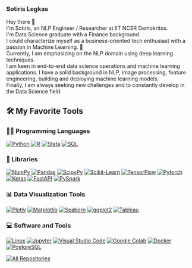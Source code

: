 ### Sotiris Legkas
Hey there 👋  
I'm Sotiris, an NLP Engineer / Researcher at IIT NCSR Demokritos. \
I'm Data Science graduate with a Finance background. \
I could characterize myself as a business-oriented tech enthusiast with a passion in Machine Learning. 🤖 \
Currently, I am emphasizing on the NLP domain using deep learning techniques. \
I am keen in end-to-end data science operations and machine learning applications. I have a solid background in NLP, image processing, feature engineering, building and deploying machine learning models. \
Finally, I am always seeking new challenges and to constantly develop in the Data Science field.

## 🛠️ My Favorite Tools


### 👨‍💻 Programming Languages

<p>
    <a href="https://www.python.org"><img alt="Python" src="https://img.shields.io/badge/Python-025E8C.svg?logo=python&logoColor=ffd542"></a>
    <a href="https://www.r-project.org/"><img alt="R" src="https://img.shields.io/badge/R-025E8C.svg?logo=r"></a>
    <a href="https://www.stata.com/"><img alt="Stata" src="https://custom-icon-badges.herokuapp.com/badge/Stata-025E8C.svg?logo=Stata2"></a>
    <a href="https://www.mysql.com/"><img alt="SQL" src="https://custom-icon-badges.herokuapp.com/badge/SQL-025E8C.svg?logo=database"></a>
	
</p>

### 🧰 Libraries

<p>
    <a href="https://numpy.org/"><img alt="NumPy" src="https://img.shields.io/badge/Numpy-F08000.svg?logo=numpy"></a>
    <a href="https://pandas.pydata.org/"><img alt="Pandas" src="https://img.shields.io/badge/Pandas-F08000.svg?logo=pandas&logoColor=white"></a>
    <a href="https://www.scipy.org/"><img alt="ScipyPy" src="https://img.shields.io/badge/SciPy-F08000.svg?logo=SciPy&logoColor=white"></a>
    <a href="https://scikit-learn.org/stable/index.html"><img alt="Scikit-Learn" src="https://img.shields.io/badge/scikitlearn-F08000.svg?logo=scikit-learn&logoColor=white"></a>
    <a href="https://www.tensorflow.org/"><img alt="TensorFlow" src="https://img.shields.io/badge/TensorFlow-F08000.svg?logo=TensorFlow&logoColor=white"></a>
    <a href="https://pytorch.org/"><img alt="Pytorch" src="https://img.shields.io/badge/PyTorch-F08000.svg?logo=pytorch&logoColor=white"></a>
    <a href="https://keras.io/"><img alt="Keras" src="https://img.shields.io/badge/Keras-F08000.svg?logo=Keras&logoColor=white"></a>
    <a href="https://fastapi.tiangolo.com/"><img alt="FastAPI" src="https://img.shields.io/badge/FastAPI-F08000.svg?logo=fastapi&logoColor=white"></a>
    <a href="https://spark.apache.org/"><img alt="PySpark" src="https://img.shields.io/badge/PySpark-F08000.svg?logo=apache%20spark&logoColor=white"></a>
</p>

### 📊 Data Visualization Tools

<p>
	<a href="https://plotly.com/"><img alt="Plotly" src="https://img.shields.io/badge/Plotly-025E8C.svg?logo=plotly"></a>
	<a href="https://matplotlib.org/"><img alt="Matplotlib" src="https://custom-icon-badges.herokuapp.com/badge/Matplotlib-025E8C.svg?logo=matplotlib"></a>
    	<a href="https://seaborn.pydata.org/"><img alt="Seaborn" src="https://custom-icon-badges.herokuapp.com/badge/Seaborn-025E8C.svg?logo=seaborn"></a>
    	<a href="https://ggplot2.tidyverse.org/index.html"><img alt="ggplot2" src="https://custom-icon-badges.herokuapp.com/badge/ggplot2-025E8C.svg?logo=ggplot2"></a>
    	<a href="https://www.tableau.com/"><img alt="Tableau" src="https://custom-icon-badges.herokuapp.com/badge/Tableau-025E8C.svg?logo=tableau"></a>
</p>	
	
### 💻 Software and Tools

<p>
   <a href="https://www.linux.org/"><img alt="Linux" src="https://img.shields.io/badge/Linux-F08000.svg?logo=linux&logoColor=white"></a>
   <a href="https://jupyter.org/"><img alt="Jupyter" src="https://img.shields.io/badge/Jupyter-F08000.svg?logo=Jupyter&logoColor=white"></a>
    <a href="https://code.visualstudio.com/"><img alt="Visual Studio Code" src="https://img.shields.io/badge/Visual%20Studio%20Code-F08000.svg?logo=visual-studio-code&logoColor=white"></a>
    <a href="https://colab.research.google.com/?utm_source=scs-index"><img alt="Google Colab" src="https://img.shields.io/badge/Google%20Colab-F08000.svg?logo=google%20colab&logoColor=ffd936"></a>
    <a href="https://www.docker.com/"><img alt="Docker" src="https://img.shields.io/badge/Docker-F08000.svg?logo=docker&logoColor=white"></a>
    <a href="https://www.postgresql.org/"><img alt="PostgreSQL" src ="https://img.shields.io/badge/PostgreSQL-F08000.svg?logo=postgresql&logoColor=white"></a>
</p>
	
<p align="left">
  <a href="https://github.com/SotirisLegkas?tab=repositories"><img alt="All Repositories" title="All Repositories" src="https://custom-icon-badges.herokuapp.com/badge/-All%20Repos-182447?style=for-the-badge&logoColor=white&logo=repo"/></a>
</p>

